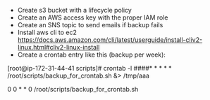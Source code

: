 - Create s3 bucket with a lifecycle policy
- Create an AWS access key with the proper IAM role
- Create an SNS topic to send emails if backup fails
- Install aws cli to ec2 https://docs.aws.amazon.com/cli/latest/userguide/install-cliv2-linux.html#cliv2-linux-install
- Create a crontab entry like this (backup per week):

[root@ip-172-31-44-41 scripts]# crontab -l
####* * * * * /root/scripts/backup_for_crontab.sh &> /tmp/aaa

0 0 * * 0 /root/scripts/backup_for_crontab.sh
